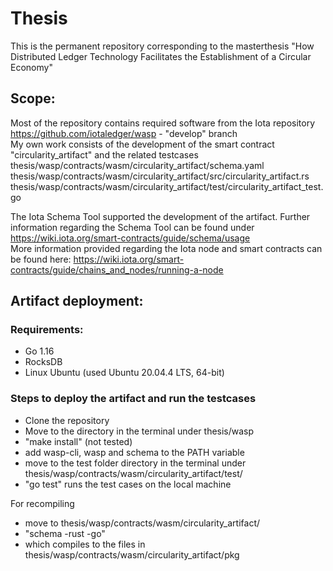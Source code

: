 # Thesis
This is the permanent repository corresponding to the masterthesis "How Distributed Ledger Technology Facilitates the Establishment of a Circular Economy"

## Scope:
Most of the repository contains required software from the Iota repository https://github.com/iotaledger/wasp - "develop" branch  
My own work consists of the development of the smart contract "circularity_artifact" and the related testcases  
thesis/wasp/contracts/wasm/circularity_artifact/schema.yaml  
thesis/wasp/contracts/wasm/circularity_artifact/src/circularity_artifact.rs  
thesis/wasp/contracts/wasm/circularity_artifact/test/circularity_artifact_test.go  
  

The Iota Schema Tool supported the development of the artifact. Further information regarding the Schema Tool can be found under  https://wiki.iota.org/smart-contracts/guide/schema/usage  
More information provided regarding the Iota node and smart contracts can be found here:  https://wiki.iota.org/smart-contracts/guide/chains_and_nodes/running-a-node

## Artifact deployment:
### Requirements:
- Go 1.16
- RocksDB
- Linux Ubuntu (used Ubuntu 20.04.4 LTS, 64-bit)

### Steps to deploy the artifact and run the testcases
- Clone the repository
- Move to the directory in the terminal under thesis/wasp
- "make install" (not tested)
- add wasp-cli, wasp and schema to the PATH variable
- move to the test folder directory in the terminal under thesis/wasp/contracts/wasm/circularity_artifact/test/
- "go test" runs the test cases on the local machine

For recompiling
- move to thesis/wasp/contracts/wasm/circularity_artifact/
- "schema -rust -go"
- which compiles to the files in  
thesis/wasp/contracts/wasm/circularity_artifact/pkg  

